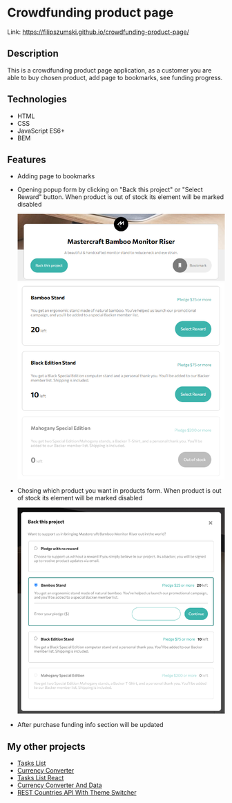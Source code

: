 # Crowdfunding product page

Link: https://filipszumski.github.io/crowdfunding-product-page/

## Description

This is a crowdfunding product page application, as a customer you are able to buy chosen product, add page to bookmarks, see funding progress.

## Technologies

- HTML
- CSS 
- JavaScript ES6+
- BEM

## Features

- Adding page to bookmarks
- Opening popup form by clicking on "Back this project" or "Select Reward" button. When product is out of stock its element will be marked disabled

    <img src="https://github.com/filipszumski/crowdfunding-product-page/blob/main/images/BackProjectImage.png?raw=true" alt="Back This Project Button Image" width="500" /> <br />
    <img src="https://github.com/filipszumski/crowdfunding-product-page/blob/main/images/selectRewardButtons.png?raw=true" alt="Back This Project Button Image" width="500" />

- Chosing which product you want in products form. When product is out of stock its element will be marked disabled

    <img src="https://github.com/filipszumski/crowdfunding-product-page/blob/main/images/pledgeForm.png?raw=true" alt="Form Image" width="500" />

- After purchase funding info section will be updated 

## My other projects

- [Tasks List](https://filipszumski.github.io/tasks-list/)
- [Currency Converter](https://filipszumski.github.io/currency-converter/)
- [Tasks List React](https://filipszumski.github.io/tasks-list-react/)
- [Currency Converter And Data](https://filipszumski.github.io/currency-converter-and-data-react/)
- [REST Countries API With Theme Switcher](https://filipszumski.github.io/rest-countries-api-with-color-theme-switcher/)